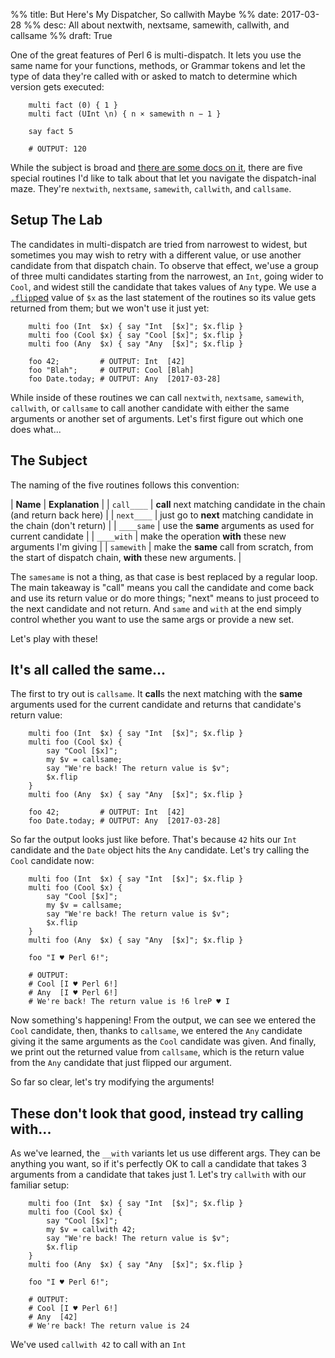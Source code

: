 %% title: But Here's My Dispatcher, So callwith Maybe
%% date: 2017-03-28
%% desc: All about nextwith, nextsame, samewith, callwith, and callsame
%% draft: True

One of the great features of Perl 6 is multi-dispatch. It lets you use the
same name for your functions, methods, or Grammar tokens and let the type of
data they're called with or asked to match to determine which version gets
executed:

```
    multi fact (0) { 1 }
    multi fact (UInt \n) { n × samewith n − 1 }

    say fact 5

    # OUTPUT: 120
```

While the subject is broad and [there are some docs on it](https://docs.perl6.org/language/functions#Multi-dispatch), there are five special routines I'd
like to talk about that let you navigate the dispatch-inal maze. They're
`nextwith`, `nextsame`, `samewith`, `callwith`, and `callsame`.

## Setup The Lab

The candidates in multi-dispatch are tried from narrowest to widest, but
sometimes you may wish to retry with a different value, or use another
candidate from that dispatch chain. To observe that effect, we'use a group
of three multi candidates starting from the narrowest, an `Int`, going wider
to `Cool`, and widest still the candidate that takes values of `Any` type. We
use a [`.flip`ped](https://docs.perl6.org/routine/flip) value of `$x` as the
last statement of the routines so its value gets returned from them; but we
won't use it just yet:

```
    multi foo (Int  $x) { say "Int  [$x]"; $x.flip }
    multi foo (Cool $x) { say "Cool [$x]"; $x.flip }
    multi foo (Any  $x) { say "Any  [$x]"; $x.flip }

    foo 42;         # OUTPUT: Int  [42]
    foo "Blah";     # OUTPUT: Cool [Blah]
    foo Date.today; # OUTPUT: Any  [2017-03-28]
```

While inside of these routines we can call `nextwith`, `nextsame`, `samewith`,
`callwith`, or `callsame` to call another candidate with either the same
arguments or another set of arguments. Let's first figure out which one does
what...

## The Subject

The naming of the five routines follows this convention:

|  **Name**  |                       **Explanation**                                                                |
| `call____` | **call** next matching candidate in the chain (and return back here)                                 |
| `next____` | just go to **next** matching candidate in the chain (don't return)                                   |
| `____same` | use the **same** arguments as used for current candidate                                             |
| `____with` | make the operation **with** these new arguments I'm giving                                           |
| `samewith` | make the **same** call from scratch, from the start of dispatch chain, **with** these new arguments. |

The `samesame` is not a thing, as that case is best replaced by a regular loop.
The main takeaway is "call" means you call the candidate and come back and
use its return value or do more things; "next" means to just proceed to the next
candidate and not return. And `same` and `with` at the end simply control whether
you want to use the same args or provide a new set.

Let's play with these!

## It's all called the same...

The first to try out is `callsame`. It **call**s the next matching with the
**same** arguments used for the current candidate and returns that candidate's
return value:

```
    multi foo (Int  $x) { say "Int  [$x]"; $x.flip }
    multi foo (Cool $x) {
        say "Cool [$x]";
        my $v = callsame;
        say "We're back! The return value is $v";
        $x.flip
    }
    multi foo (Any  $x) { say "Any  [$x]"; $x.flip }

    foo 42;         # OUTPUT: Int  [42]
    foo Date.today; # OUTPUT: Any  [2017-03-28]
```

So far the output looks just like before. That's because `42` hits our `Int`
candidate and the `Date` object hits the `Any` candidate. Let's try calling
the `Cool` candidate now:

```
    multi foo (Int  $x) { say "Int  [$x]"; $x.flip }
    multi foo (Cool $x) {
        say "Cool [$x]";
        my $v = callsame;
        say "We're back! The return value is $v";
        $x.flip
    }
    multi foo (Any  $x) { say "Any  [$x]"; $x.flip }

    foo "I ♥ Perl 6!";

    # OUTPUT:
    # Cool [I ♥ Perl 6!]
    # Any  [I ♥ Perl 6!]
    # We're back! The return value is !6 lreP ♥ I
```

Now something's happening! From the output, we can see we entered the `Cool`
candidate, then, thanks to `callsame`, we entered the `Any` candidate giving
it the same arguments as the `Cool` candidate was given. And finally, we
print out the returned value from `callsame`, which is the return value
from the `Any` candidate that just flipped our argument.

So far so clear, let's try modifying the arguments!

## These don't look that good, instead try calling with...

As we've learned, the `__with` variants let us use different args. They can
be anything you want, so if it's perfectly OK to call a candidate that takes
3 arguments from a candidate that takes just 1. Let's try `callwith` with our
familiar setup:

```
    multi foo (Int  $x) { say "Int  [$x]"; $x.flip }
    multi foo (Cool $x) {
        say "Cool [$x]";
        my $v = callwith 42;
        say "We're back! The return value is $v";
        $x.flip
    }
    multi foo (Any  $x) { say "Any  [$x]"; $x.flip }

    foo "I ♥ Perl 6!";

    # OUTPUT:
    # Cool [I ♥ Perl 6!]
    # Any  [42]
    # We're back! The return value is 24
```

We've used `callwith 42` to call with an `Int`
